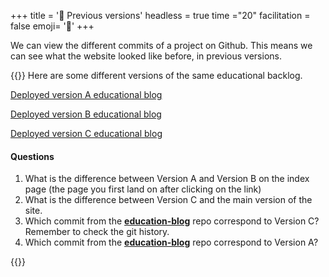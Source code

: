 +++
title = '📝 Previous versions'
headless = true
time ="20"
facilitation = false
emoji= '🧩'
+++

We can view the different commits of a project on Github. This means we can see what the website looked like before, in previous versions.

{{<note type="exercise" title="exercise 4.1">}}
Here are some different versions of the same educational backlog.

[Deployed version A educational blog](https://git-demo-week1-version-a.netlify.app/)

<!---
Version A should have a test p element on the index page
-->

[Deployed version B educational blog](https://git-demo-week1-version-b.netlify.app/)

<!---
Version B should have nothing on the index page
-->

[Deployed version C educational blog](https://git-demo-week1-version-c.netlify.app/)

<!---
Version C should be same as production deployment but with some rogue characters on the page
-->

#### Questions

1. What is the difference between Version A and Version B on the index page (the page you first land on after clicking on the link)
1. What is the difference between Version C and the main version of the site.
1. Which commit from the [**education-blog**](https://github.com/CodeYourFuture/education-blog/commits/main) repo correspond to Version C? Remember to check the git history.
1. Which commit from the [**education-blog**](https://github.com/CodeYourFuture/education-blog/commits/main) repo correspond to Version A?

{{</note>}}
